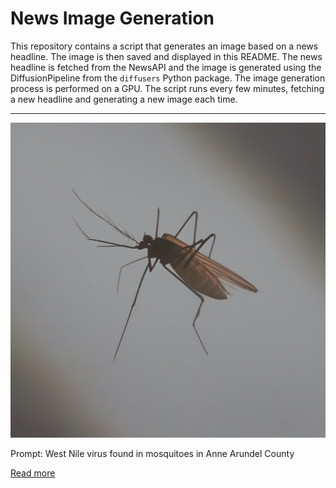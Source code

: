# News Image Generation
This repository contains a script that generates an image based on a news headline. The image is then saved and displayed in this README.
The news headline is fetched from the NewsAPI and the image is generated using the DiffusionPipeline from the `diffusers` Python package. The image generation process is performed on a GPU.
The script runs every few minutes, fetching a new headline and generating a new image each time.

---

![Generated Image](image.png)

Prompt: West Nile virus found in mosquitoes in Anne Arundel County

[Read more](https://www.wbaltv.com/article/west-nile-virus-found-mosquitoes-anne-arundel-county/44603414)